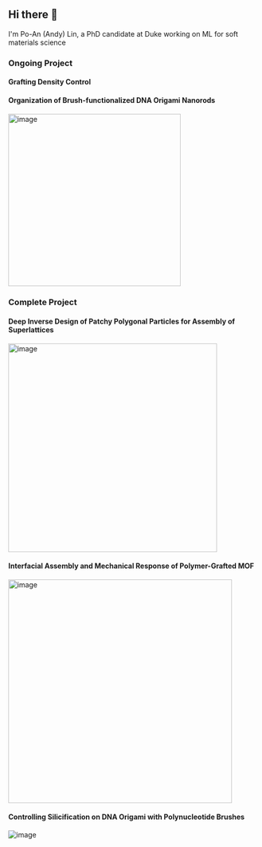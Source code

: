 ## Hi there 👋
I'm Po-An (Andy) Lin, a PhD candidate at Duke working on ML for soft materials science
### Ongoing Project

#### Grafting Density Control
#### Organization of Brush-functionalized DNA Origami Nanorods
<img width="346" alt="image" src="https://github.com/user-attachments/assets/07c9dfd7-c9b0-4699-a72f-8500f02ec5e8">

### Complete Project

#### Deep Inverse Design of Patchy Polygonal Particles for Assembly of Superlattices
<img width="419" alt="image" src="https://github.com/user-attachments/assets/66c4b908-05c1-457e-85e5-7cef2a6d7a49">

#### Interfacial Assembly and Mechanical Response of Polymer-Grafted MOF

 <img width="449" alt="image" src="https://github.com/user-attachments/assets/2072420d-66d4-403d-bf6a-85433a9eb954">

#### Controlling Silicification on DNA Origami with Polynucleotide Brushes

![image](https://github.com/user-attachments/assets/aa9f27cb-f41d-42d2-9eb4-b06e41b63fb4)

<!--
**popolin522/popolin522** is a ✨ _special_ ✨ repository because its `README.md` (this file) appears on your GitHub profile.

Here are some ideas to get you started:

- 🔭 I’m currently working on ...
- 🌱 I’m currently learning ...
- 👯 I’m looking to collaborate on ...
- 🤔 I’m looking for help with ...
- 💬 Ask me about ...
- 📫 How to reach me: ...
- 😄 Pronouns: ...
- ⚡ Fun fact: ...
-->
